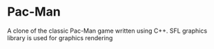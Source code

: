 # Pac-Man

A clone of the classic Pac-Man game written using C++. SFL graphics library is used for graphics rendering
